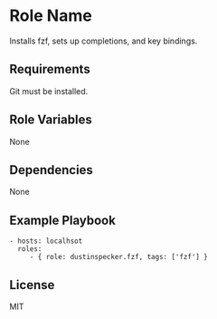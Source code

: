 Role Name
=========

Installs fzf, sets up completions, and key bindings.

Requirements
------------

Git must be installed.

Role Variables
--------------

None

Dependencies
------------

None

Example Playbook
----------------

    - hosts: localhsot
      roles:
         - { role: dustinspecker.fzf, tags: ['fzf'] }

License
-------

MIT
